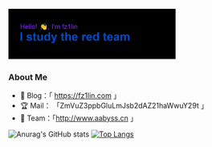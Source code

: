 <p align="left"><a href="https://fz1lin.com/"><img width="66%" src="./header.png" /></a></p>

### About  Me
- 💖 Blog：「 https://fz1lin.com 」
- 🏆 Mail： 「ZmVuZ3ppbGluLmJsb2dAZ21haWwuY29t 」
- 💎 Team：「http://www.aabyss.cn 」

![Anurag's GitHub stats](https://github-readme-stats.vercel.app/api?username=fz1lin&show_icons=true&theme=radical)        [![Top Langs](https://github-readme-stats.vercel.app/api/top-langs/?username=fz1lin&layout=compact)](https://github.com/fz1lin/github-readme-stats)



